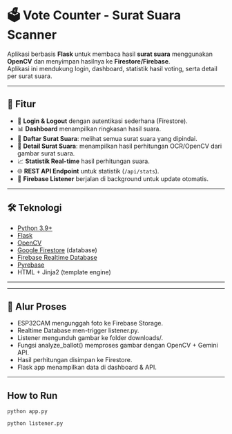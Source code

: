 # 🗳️ Vote Counter - Surat Suara Scanner

Aplikasi berbasis **Flask** untuk membaca hasil **surat suara** menggunakan **OpenCV** dan menyimpan hasilnya ke **Firestore/Firebase**.  
Aplikasi ini mendukung login, dashboard, statistik hasil voting, serta detail per surat suara.

---

## 🚀 Fitur
- 🔐 **Login & Logout** dengan autentikasi sederhana (Firestore).
- 📊 **Dashboard** menampilkan ringkasan hasil suara.
- 📑 **Daftar Surat Suara**: melihat semua surat suara yang dipindai.
- 📝 **Detail Surat Suara**: menampilkan hasil perhitungan OCR/OpenCV dari gambar surat suara.
- 📈 **Statistik Real-time** hasil perhitungan suara.
- 🌐 **REST API Endpoint** untuk statistik (`/api/stats`).
- 🔄 **Firebase Listener** berjalan di background untuk update otomatis.

---

## 🛠️ Teknologi
- [Python 3.9+](https://www.python.org/)
- [Flask](https://flask.palletsprojects.com/)
- [OpenCV](https://opencv.org/)
- [Google Firestore](https://firebase.google.com/docs/firestore) (database)
- [Firebase Realtime Database](https://firebase.google.com/docs/database)
- [Pyrebase](https://github.com/thisbejim/Pyrebase)
- HTML + Jinja2 (template engine)

---

---

## 📡 Alur Proses
- ESP32CAM mengunggah foto ke Firebase Storage.
- Realtime Database men-trigger listener.py.
- Listener mengunduh gambar ke folder downloads/.
- Fungsi analyze_ballot() memproses gambar dengan OpenCV + Gemini API.
- Hasil perhitungan disimpan ke Firestore.
- Flask app menampilkan data di dashboard & API.
---

## How to Run
```
python app.py
```

```
python listener.py
```
